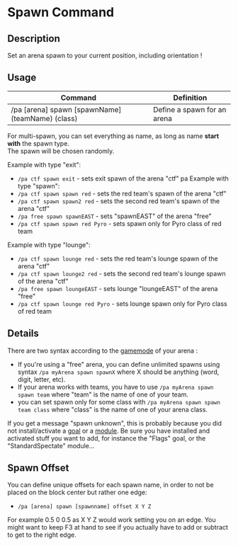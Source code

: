 # Spawn Command

## Description

Set an arena spawn to your current position, including orientation !

## Usage

Command |  Definition
------------- | -------------
/pa [arena] spawn [spawnName] (teamName) (class) | Define a spawn for an arena

For multi-spawn, you can set everything as name, as long as name **start with** the spawn type.  
The spawn will be chosen randomly.

Example with type "exit":
- `/pa ctf spawn exit` - sets exit spawn of the arena "ctf"
pa
Example with type "spawn": 
- `/pa ctf spawn spawn red` - sets the red team's spawn of the arena "ctf"
- `/pa ctf spawn spawn2 red` - sets the second red team's spawn of the arena "ctf"
- `/pa free spawn spawnEAST` - sets "spawnEAST" of the arena "free"
- `/pa ctf spawn spawn red Pyro` - sets spawn only for Pyro class of red team

Example with type "lounge":
- `/pa ctf spawn lounge red` - sets the red team's lounge spawn of the arena "ctf"
- `/pa ctf spawn lounge2 red` - sets the second red team's lounge spawn of the arena "ctf"
- `/pa free spawn loungeEAST` - sets lounge "loungeEAST" of the arena "free"
- `/pa ctf spawn lounge red Pyro` - sets lounge spawn only for Pyro class of red team


## Details

There are two syntax according to the [gamemode](gamemode.md) of your arena : 
- If you're using a "free" arena, you can define unlimited spawns using syntax `/pa myArena spawn spawnX` where X should
 be anything (word, digit, letter, etc).
- If your arena works with teams, you have to use `/pa myArena spawn spawn team` where "team" is the name of one of your 
team.
- you can set spawn only for some class with `/pa myArena spawn spawn team class` where "class" is the name of one of your
  arena class.

If you get a message "spawn unknown", this is probably because you did not install/activate a [goal](../goals.md) or 
a [module](../modules.md). 
Be sure you have installed and activated stuff you want to add, for instance the "Flags" goal, or the "StandardSpectate" 
module...

## Spawn Offset

You can define unique offsets for each spawn name, in order to not be placed on the block center but rather one edge:

- `/pa [arena] spawn [spawnname] offset X Y Z`

For example 0.5 0 0.5 as X Y Z would work setting you on an edge. 
You might want to keep F3 at hand to see if you actually have to add or subtract to get to the right edge.
